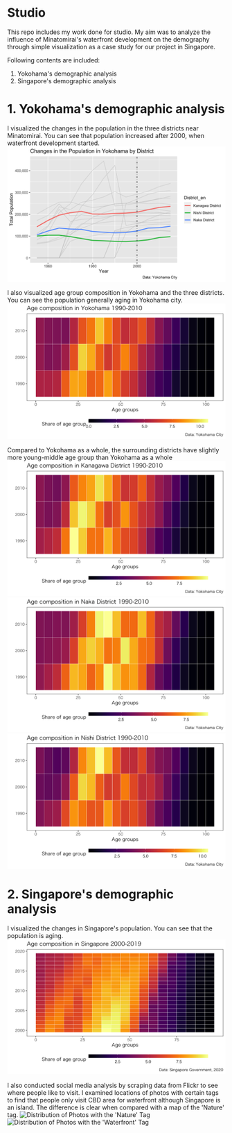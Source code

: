 # Studio

This repo includes my work done for studio.
My aim was to analyze the influence of Minatomirai's waterfront development on the demography through simple visualization as a case study for our project in Singapore. 

Following contents are included:
1. Yokohama's demographic analysis
2. Singapore's demographic analysis

# 1. Yokohama's demographic analysis
  I visualized the changes in the population in the three districts near Minatomirai. You can see that population increased after 2000, when waterfront development started. 
![Change in Yokohama's Population](Yokohama_demographic_analysis/ChangeinPopulation.png "Logo Title Text 1")
  
  I also visualized age group composition in Yokohama and the three districts. You can see the population generally aging in Yokohama city.
  ![Age Group Composition in Yokohama](Yokohama_demographic_analysis/Age_Heatmap_Yokohama.png)
  
  Compared to Yokohama as a whole, the surrounding districts have slightly more young-middle age group than Yokohama as a whole
  ![Age Group Composition in Kanagawa district](Yokohama_demographic_analysis/Age_Heatmap_Kanagawa_District.png)
  ![Age Group Composition in Naka district](Yokohama_demographic_analysis/Age_Heatmap_Naka_District.png)
  ![Age Group Composition in Nishi district](Yokohama_demographic_analysis/Age_Heatmap_Nishi_District.png)
  
# 2. Singapore's demographic analysis
  I visualized the changes in Singapore's population. You can see that the population is aging. 
  ![Changes in Singapore's Population](Singapore_demographic_analysis/image/Age_Heatmap_Singapore.png)
  
  I also conducted social media analysis by scraping data from Flickr to see where people like to visit. I examined locations of photos with certain tags to find that people only visit CBD area for waterfront although Singapore is an island. The difference is clear when compared with a map of the 'Nature' tag. 
  ![Distribution of Photos with the 'Nature' Tag](Singapore_demographic_analysis/image/Flickr_nature.png)
  ![Distribution of Photos with the 'Waterfront' Tag](Singapore_demographic_analysis/image/Flickr_waterfront.png)
  
